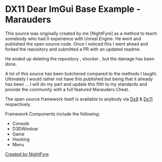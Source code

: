 ﻿# DX11 Dear ImGui Base Example - Marauders


This source was originally created by me [NightFyre] as a method to teach somebody who had 0 experience with Unreal Engine. He went and published the open source code. Once I noticed this I went ahead and forked the repository and submitted a PR with an updated readme. 

He ended up deleting the repository , shocker , but the damage has been done. 

A lot of this source has been butchered compared to the methods I taught. Ultimately I would rather not have this published but being that it already has been ... I will do my part and update this filth to my standards and provide the community with a full featured Marauders Cheat.  

The open source framework itself is available to anybody via [Dx9](https://github.com/NightFyre/DX9-ImGui-Internal-Hook) & [Dx11](https://github.com/NightFyre/DX11-ImGui-Internal-Hook) respectively.  

Framework Components include the following:
- Console
- D3DWindow
- Game
- Hooking
- Menu

[Created by NightFyre](https://github.com/NightFyre/DX11-ImGui-Internal-Hook)
